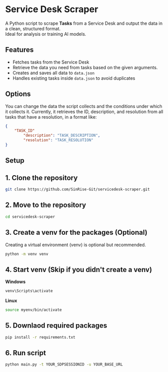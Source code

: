 # Service Desk Scraper

A Python script to scrape **Tasks** from a Service Desk and output the data in a clean, structured format.  
Ideal for analysis or training AI models. 

## Features

- Fetches tasks from the Service Desk
- Retrieve the data you need from tasks based on the given arguments.
- Creates and saves all data to `data.json` 
- Handles existing tasks inside `data.json` to avoid duplicates


## Options 
You can change the data the script collects and the conditions under which it collects it. Currently, it retrieves the ID, description, and resolution from all tasks that have a resolution, in a format like:
```json
{
    "TASK_ID"
        "description": "TASK_DESCRIPTION",
        "resolution": "TASK_RESOLUTION"
}
```

## Setup

## 1. Clone the repository
```bash
git clone https://github.com/SinRise-Git/servicedesk-scraper.git
```
## 2. Move to the repository 
```bash
cd servicedesk-scraper
```
## 3. Create a venv for the packages (Optional)
Creating a virtual environment (venv) is optional but recommended.
```bash
python -m venv venv
```
## 4. Start venv (Skip if you didn't create a venv)
**Windows**
```bash
venv\Scripts\activate
```
**Linux**
```bash
source myenv/bin/activate
```
## 5. Downlaod required packages 
```bash 
pip install -r requirements.txt
```
## 6. Run script
```bash 
python main.py -t YOUR_SDPSESSIONID -u YOUR_BASE_URL
```